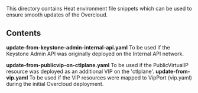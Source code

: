 This directory contains Heat environment file snippets which can
be used to ensure smooth updates of the Overcloud.

Contents
--------

**update-from-keystone-admin-internal-api.yaml**
  To be used if the Keystone Admin API was originally deployed on the
  Internal API network.

**update-from-publicvip-on-ctlplane.yaml**
  To be used if the PublicVirtualIP resource was deployed as an additional VIP on the 'ctlplane'.
**update-from-vip.yaml**
  To be used if the VIP resources were mapped to VipPort (vip.yaml) during the initial Overcloud deployment.